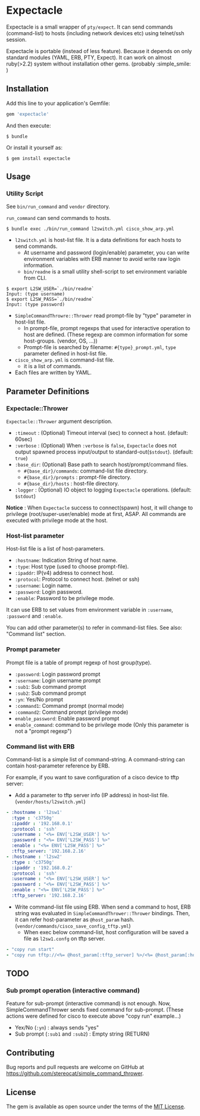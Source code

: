 # Expectacle

Expectacle is a small wrapper of `pty/expect`.
It can send commands (command-list) to hosts (including network devices etc)
using telnet/ssh session.

Expectacle is portable (instead of less feature).
Because it depends on only standard modules (YAML, ERB, PTY, Expect).
It can work on almost ruby(>2.2) system without installation other gems. (probably :simple_smile: )

## Installation

Add this line to your application's Gemfile:

```ruby
gem 'expectacle'
```

And then execute:

    $ bundle

Or install it yourself as:

    $ gem install expectacle

## Usage

### Utility Script
See `bin/run_command` and `vendor` directory.

`run_command` can send commands to hosts.

    $ bundle exec ./bin/run_command l2switch.yml cisco_show_arp.yml

- `l2switch.yml` is host-list file.
  It is a data definitions for each hosts to send commands.
  - At username and password (login/enable) parameter,
    you can write environment variables with ERB manner to avoid write raw login information.
  - `bin/readne` is a small utility shell-script to set environment variable from CLI.

```
$ export L2SW_USER=`./bin/readne`
Input: (type username)
$ export L2SW_PASS=`./bin/readne`
Input: (type password)
```

- `SimpleCommandThrowre::Thrower` read prompt-file by "type" parameter in host-list file.
  - In prompt-file, prompt regexps that used for interactive operation to host
    are defined. (These regexp are common information for some host-groups. (vendor, OS, ...))
  - Prompt-file is searched by filename: `#{type}_prompt.yml`,
    `type` parameter defined in host-list file.
- `cisco_show_arp.yml` is command-list file.
  - it is a list of commands.
- Each files are written by YAML.

## Parameter Definitions

### Expectacle::Thrower

`Expectacle::Thrower` argument description.
- `:timeout` : (Optional) Timeout interval (sec) to connect a host. (default: 60sec)
- `:verbose` : (Optional) When `:verbose` is `false`,
  `Expectacle` does not output spawned process input/output to standard-out(`$stdout`).
  (default: `true`)
- `:base_dir`: (Optional) Base path to search host/prompt/command files.
  - `#{base_dir}/commands`: command-list file directory.
  - `#{base_dir}/prompts` : prompt-file directory.
  - `#{base_dir}/hosts` : host-file directory.
- `:logger` : (Optional) IO object to logging `Expectacle` operations. (default: `$stdout`)

**Notice** : When `Expectacle` success to connect(spawn) host,
it will change to privilege (root/super-user/enable) mode at first, ASAP.
All commands are executed with privilege mode at the host.

### Host-list parameter
Host-list file is a list of host-parameters.
- `:hostname`: Indication String of host name.
- `:type`: Host type (used to choose prompt-file).
- `:ipaddr`: IP(v4) address to connect host.
- `:protocol`: Protocol to connect host. (telnet or ssh)
- `:username`: Login name.
- `:password`: Login password.
- `:enable`: Password to be privilege mode.

It can use ERB to set values from environment variable in `:username`, `:password` and `:enable`.

You can add other parameter(s) to refer in command-list files.
See also: "Command list" section.

### Prompt parameter
Prompt file is a table of prompt regexp of host group(type).
- `:password`: Login password prompt
- `:username`: Login username prompt
- `:sub1`: Sub command prompt
- `:sub2`: Sub command prompt
- `:yn`: Yes/No prompt
- `:command1`: Command prompt (normal mode)
- `:command2`: Command prompt (privilege mode)
- `enable_password`: Enable password prompt
- `enable_command`: command to be privilege mode
  (Only this parameter is not a "prompt regexp")

### Command list with ERB
Command-list is a simple list of command-string.
A command-string can contain host-parameter reference by ERB.

For example, if you want to save configuration of a cisco device to tftp server:
- Add a parameter to tftp server info (IP address) in host-list file. (`vendor/hosts/l2switch.yml`)
```YAML
- :hostname : 'l2sw1'
  :type : 'c3750g'
  :ipaddr : '192.168.0.1'
  :protocol : 'ssh'
  :username : "<%= ENV['L2SW_USER'] %>"
  :password : "<%= ENV['L2SW_PASS'] %>"
  :enable : "<%= ENV['L2SW_PASS'] %>"
  :tftp_server: '192.168.2.16'
- :hostname : 'l2sw2'
  :type : 'c3750g'
  :ipaddr : '192.168.0.2'
  :protocol : 'ssh'
  :username : "<%= ENV['L2SW_USER'] %>"
  :password : "<%= ENV['L2SW_PASS'] %>"
  :enable : "<%= ENV['L2SW_PASS'] %>"
  :tftp_server: '192.168.2.16'
```

- Write command-list file using ERB.
  When send a command to host, ERB string was evaluated in `SimpleCommandThrower::Thrower` bindings.
  Then, it can refer host-parameter as `@host_param` hash. (`vendor/commands/cisco_save_config_tftp.yml`)
  -  When exec below command-list, host configuration will be saved a file as `l2sw1.confg` on tftp server.

```YAML
- "copy run start"
- "copy run tftp://<%= @host_param[:tftp_server] %>/<%= @host_param[:hostname] %>.confg"
```

## TODO

### Sub prompt operation (interactive command)
Feature for sub-prompt (interactive command) is not enough.
Now, SimpleCommandThrower sends fixed command for sub-prompt.
(These actions were defined for cisco to execute above "copy run" example...)
- Yex/No (`:yn`) : always sends "yes"
- Sub prompt (`:sub1` and `:sub2`) : Empty string (RETURN)

## Contributing

Bug reports and pull requests are welcome on GitHub at <https://github.com/stereocat/simple_command_thrower>.

## License

The gem is available as open source under the terms of the [MIT License](http://opensource.org/licenses/MIT).

